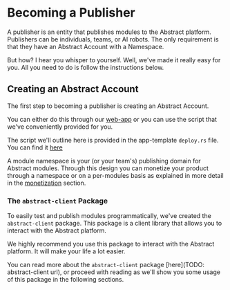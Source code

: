 # Becoming a Publisher

A publisher is an entity that publishes modules to the Abstract platform. Publishers can be individuals, teams, or AI robots. The only requirement is that they have an Abstract Account with a Namespace.

But how? I hear you whisper to yourself. Well, we've made it really easy for you. All you need to do is follow the instructions below.

## Creating an Abstract Account

The first step to becoming a publisher is creating an Abstract Account.

You can either do this through our [web-app](https://console.abstract.money) or you can use the script that we've conveniently provided for you.

The script we'll outline here is provided in the app-template `deploy.rs` file. You can find it [here](https://github.com/AbstractSDK/abstract/blob/main/app-template/examples/publish.rs)

A module namespace is your (or your team's) publishing domain for Abstract modules. Through this design you can monetize your product through a namespace or on a per-modules basis as explained in more detail in the [monetization](../5_platform/6_monetization.md) section.

### The `abstract-client` Package

To easily test and publish modules programmatically, we've created the `abstract-client` package. This package is a client library that allows you to interact with the Abstract platform.

We highly recommend you use this package to interact with the Abstract platform. It will make your life a lot easier.

You can read more about the `abstract-client` package [here](TODO: abstract-client url), or proceed with reading as we'll show you some usage of this package in the following sections.

